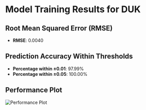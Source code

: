 # Model Training Results for DUK

## Root Mean Squared Error (RMSE)
- **RMSE**: 0.0040

## Prediction Accuracy Within Thresholds
- **Percentage within ±0.01**: 97.99%
- **Percentage within ±0.05**: 100.00%

## Performance Plot
![Performance Plot](../imgs/DUK.png)

